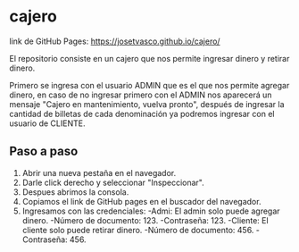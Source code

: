 # cajero

link de GitHub Pages: https://josetvasco.github.io/cajero/

El repositorio consiste en un cajero que nos permite ingresar dinero y retirar dinero.

Primero se ingresa con el usuario ADMIN que es el que nos permite agregar dinero, en caso de no ingresar primero con el ADMIN nos aparecerá un mensaje "Cajero en mantenimiento, vuelva pronto", después de ingresar la cantidad de billetas de cada denominación ya podremos ingresar con el usuario de CLIENTE.

## Paso a paso

1. Abrir una nueva pestaña en el navegador.
2. Darle click derecho y seleccionar "Inspeccionar".
3. Despues abrimos la consola.
4. Copiamos el link de GitHub pages en el buscador del navegador.
5. Ingresamos con las credenciales:
   -Admi: El admin solo puede agregar dinero.
     -Número de documento: 123.
     -Contraseña: 123.
   -Cliente: El cliente solo puede retirar dinero.
     -Número de documento: 456.
     -Contraseña: 456.

